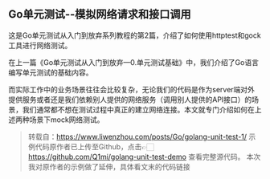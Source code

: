 ## Go单元测试--模拟网络请求和接口调用 
这是Go单元测试从入门到放弃系列教程的第2篇，介绍了如何使用httptest和gock工具进行网络测试。

在上一篇《Go单元测试从入门到放弃—0.单元测试基础》中，我们介绍了Go语言编写单元测试的基础内容。

而实际工作中的业务场景往往会比较复杂，无论我们的代码是作为server端对外提供服务或者还是我们依赖别人提供的网络服务（调用别人提供的API接口）的场景，我们通常都不想在测试过程中真正的建立网络连接。本文就专门介绍如何在上述两种场景下mock网络测试。


> 转载自：https://www.liwenzhou.com/posts/Go/golang-unit-test-1/
> 示例代码原作者已上传至Github，点击👉🏻https://github.com/Q1mi/golang-unit-test-demo 查看完整源代码。
> 本次我对原作者的示例做了延伸，具体看文末的代码链接

